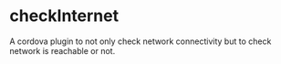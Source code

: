 # checkInternet
A cordova plugin to not only check network connectivity but to check network is reachable or not.
